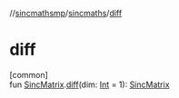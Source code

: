 //[sincmathsmp](../../index.md)/[sincmaths](index.md)/[diff](diff.md)

# diff

[common]\
fun [SincMatrix](-sinc-matrix/index.md).[diff](diff.md)(dim: [Int](https://kotlinlang.org/api/latest/jvm/stdlib/kotlin/-int/index.html) = 1): [SincMatrix](-sinc-matrix/index.md)
